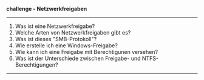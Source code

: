
**challenge - Netzwerkfreigaben**

---

1. Was ist eine Netzwerkfreigabe?
2. Welche Arten von Netzwerkfreigaben gibt es?
3. Was ist dieses "SMB-Protokoll"?
4. Wie erstelle ich eine Windows-Freigabe?
5. Wie kann ich eine Freigabe mit Berechtigunen versehen?
6. Was ist der Unterschiede zwischen Freigabe- und NTFS-Berechtigungen?

---
